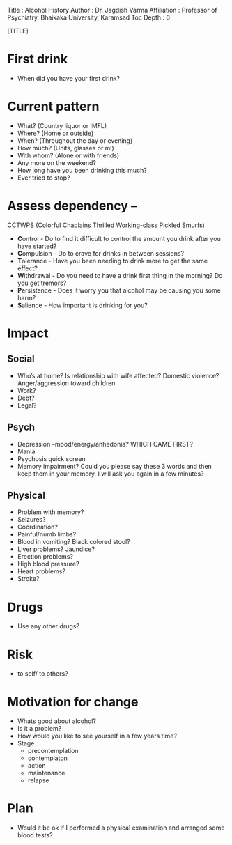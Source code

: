 Title         : Alcohol History
Author        : Dr. Jagdish Varma
Affiliation   : Professor of Psychiatry, Bhaikaka University, Karamsad
Toc Depth     : 6

[TITLE]

# First drink
  - When did you have your first drink?

# Current pattern
  - What? (Country liquor or IMFL)
  - Where? (Home or outside)
  - When? (Throughout the day or evening)
  - How much? (Units, glasses or ml)
  - With whom? (Alone or with friends)
  - Any more on the weekend?
  - How long have you been drinking this much?
  - Ever tried to stop?

# Assess dependency –
CCTWPS (Colorful Chaplains Thrilled Working-class Pickled Smurfs)

  - **C**ontrol - Do to find it difficult to control the amount you drink after you have started?
  - **C**ompulsion - Do to crave for drinks in between sessions?
  - **T**olerance - Have you been needing to drink more to get the same effect?
  - **W**ithdrawal - Do you need to have a drink first thing in the morning? Do you get tremors?
  - **P**ersistence - Does it worry you that alcohol may be causing you some harm?
  - **S**alience - How important is drinking for you?

# Impact

## Social
  - Who’s at home? Is relationship with wife affected? Domestic violence? Anger/aggression toward children
  - Work?
  - Debt?
  - Legal?

## Psych
  - Depression –mood/energy/anhedonia? WHICH CAME FIRST?
  - Mania
  - Psychosis quick screen
  - Memory impairment? Could you please say these 3 words and then keep them in your memory, I will ask you again in a few minutes?

## Physical
  - Problem with memory?
  - Seizures?
  - Coordination?
  - Painful/numb limbs?
  - Blood in vomiting? Black colored stool?
  - Liver problems? Jaundice?
  - Erection problems?
  - High blood pressure?
  - Heart problems?
  - Stroke?

# Drugs
  - Use any other drugs?

# Risk
  - to self/ to others?

# Motivation for change
  - Whats good about alcohol?
  - Is it a problem?
  - How would you like to see yourself in a few years time?
  - Stage
    - precontemplation
    - contemplaton
    - action
    - maintenance
    - relapse

# Plan 
  - Would it be ok if I performed a physical examination and arranged some blood tests?

